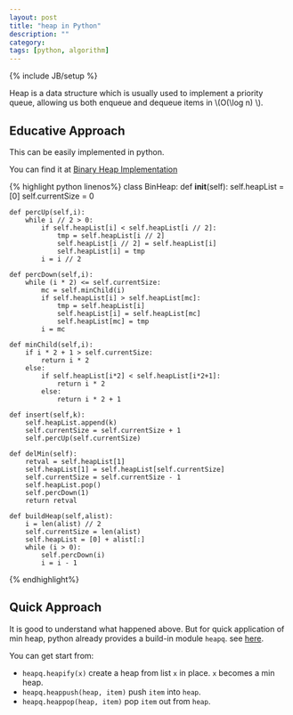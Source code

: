 ```yaml
---
layout: post
title: "heap in Python"
description: ""
category: 
tags: [python, algorithm]
---
```

{% include JB/setup %}

Heap is a data structure which is usually used to implement a priority queue, allowing us both enqueue and dequeue items in \\(O(\log n) \\).

## Educative Approach

This can be easily implemented in python.

You can find it at [Binary Heap Implementation](http://interactivepython.org/runestone/static/pythonds/Trees/BinaryHeapImplementation.html)

{% highlight python linenos%}
class BinHeap:
    def __init__(self):
        self.heapList = [0]
        self.currentSize = 0

	def percUp(self,i):
		while i // 2 > 0:
			if self.heapList[i] < self.heapList[i // 2]:
				tmp = self.heapList[i // 2]
				self.heapList[i // 2] = self.heapList[i]
				self.heapList[i] = tmp
			i = i // 2
			
	def percDown(self,i):
	    while (i * 2) <= self.currentSize:
	        mc = self.minChild(i)
    	    if self.heapList[i] > self.heapList[mc]:
        	    tmp = self.heapList[i]
            	self.heapList[i] = self.heapList[mc]
            	self.heapList[mc] = tmp
        	i = mc

	def minChild(self,i):
	    if i * 2 + 1 > self.currentSize:
	        return i * 2
	    else:
	    	if self.heapList[i*2] < self.heapList[i*2+1]:
	        	return i * 2
        	else:
        		return i * 2 + 1

	def insert(self,k):
	    self.heapList.append(k)
	    self.currentSize = self.currentSize + 1
	    self.percUp(self.currentSize)    
	
	def delMin(self):
    	retval = self.heapList[1]
    	self.heapList[1] = self.heapList[self.currentSize]
    	self.currentSize = self.currentSize - 1
    	self.heapList.pop()
    	self.percDown(1)
    	return retval
    	
	def buildHeap(self,alist):
    	i = len(alist) // 2
    	self.currentSize = len(alist)
    	self.heapList = [0] + alist[:]
    	while (i > 0):
        	self.percDown(i)
        	i = i - 1 		  		
{% endhighlight%}

## Quick Approach

It is good to understand what happened above. But for quick application of min heap, python already provides a build-in module ```heapq```. see [here](https://docs.python.org/2/library/heapq.html).

You can get start from:

* ```heapq.heapify(x)``` create a heap from list ```x``` in place. ```x``` becomes a min heap.
* ```heapq.heappush(heap, item)``` push ```item``` into ```heap```.
* ```heapq.heappop(heap, item)``` pop ```item``` out from ```heap```.



